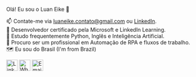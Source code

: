 Olá! Eu sou o Luan Eike 👋

📫 Contate-me via luaneike.contato@gmail.com ou [LinkedIn](https://www.linkedin.com/in/luan-eike-50964b216/). <br>
🥇 Desenvolvedor certificado pela Microsoft e LinkedIn Learning. <br>
📘 Estudo frequentemente Python, Inglês e Inteligência Artificial. <br>
🧠 Procuro ser um profissional em Automação de RPA e fluxos de trabalho. <br>
🗺️ Eu sou do Brasil (I'm from Brazil) <br>

<a href="https://www.linkedin.com/in/luan-eike-50964b216/"><img src="https://github.com/luan-eike/profile/blob/main/702300.png" alt="LinkedIn" width="30" height="30"></a>
<a href="https://wa.me/5511965666167"><img src="https://github.com/luan-eike/profile/blob/main/4485687.png" alt="WhatsApp" width="30" height="30"></a>
<a href="mailto:luaneike.contato@gmail.com"><img src="https://github.com/luan-eike/profile/blob/main/Circle-icons-mail.svg.png" alt="Email" width="30" height="30"></a>
